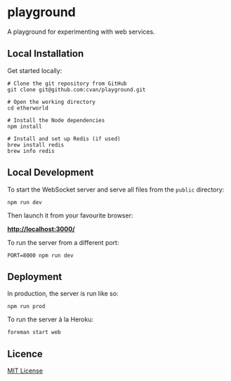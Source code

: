# playground

A playground for experimenting with web services.


## Local Installation

Get started locally:

```
# Clone the git repository from GitHub
git clone git@github.com:cvan/playground.git

# Open the working directory
cd etherworld

# Install the Node dependencies
npm install

# Install and set up Redis (if used)
brew install redis
brew info redis
```


## Local Development

To start the WebSocket server and serve all files from the `public` directory:

    npm run dev

Then launch it from your favourite browser:

[__http://localhost:3000/__](http://localhost:3000/)

To run the server from a different port:

    PORT=8000 npm run dev


## Deployment

In production, the server is run like so:

    npm run prod

To run the server à la Heroku:

    foreman start web


## Licence

[MIT License](LICENSE)
